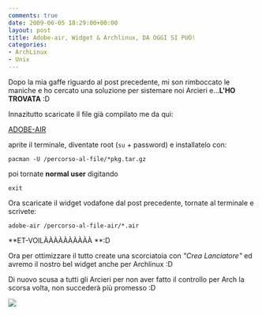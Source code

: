 ```yaml
---
comments: true
date: 2009-06-05 18:29:00+00:00
layout: post
title: Adobe-air, Widget & Archlinux, DA OGGI SI PUÒ!
categories:
- ArchLinux
- Unix
---
```


Dopo la mia gaffe riguardo al post precedente, mi son rimboccato le maniche e ho cercato una soluzione per sistemare noi Arcieri e...**L'HO TROVATA** :D

Innazitutto scaricate il file già compilato me da qui:


[ADOBE-AIR](http://www.fileden.com/getfile.php?file_path=http://www.fileden.com/files/2008/6/10/1953114/adobe-air-1.5-1-i686.pkg.tar.gz)



aprite il terminale, diventate root (`su` + password) e installatelo con:


`pacman -U /percorso-al-file/*pkg.tar.gz`



poi tornate **normal user** digitando


`exit`



Ora scaricate il widget vodafone dal post precedente, tornate al terminale e scrivete:


`adobe-air /percorso-al-file-air/*.air`



**ET-VOILÀÀÀÀÀÀÀÀÀÀ **:D

Ora per ottimizzare il tutto create una scorciatoia con _"Crea Lanciatore"_ ed avremo il nostro bel widget anche per Archlinux :D

Di nuovo scusa a tutti gli Arcieri per non aver fatto il controllo per Arch la scorsa volta, non succederà più promesso :D


[![](http://www.allfreeportal.com/imghost/thumbs/368516arch.png)](http://www.allfreeportal.com/imghost/viewer.php?id=368516arch.png)
